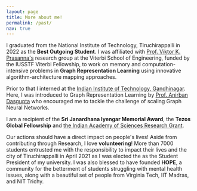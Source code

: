 ```yaml
---
layout: page
title: More about me!
permalink: /past/
nav: true
---
```


I graduated from the National Institute of Technology, Tiruchirappalli in 2022 as the **Best Outgoing Student**. I was affiliated with <a href="https://sites.usc.edu/prasanna/">Prof. Viktor K. Prasanna's</a> research group at the Viterbi School of Engineering, funded by the IUSSTF Viterbi Fellowship, to work on memory and computation-intensive problems in **Graph Representation Learning** using innovative algorithm-architecture mapping approaches. <br/>

Prior to that I interned at the <a href="https://iitgn.ac.in/">Indian Institute of Technology, Gandhinagar</a>. Here, I was introduced to Graph Representation Learning by <a href="https://sites.google.com/site/anirbandasgupta/">Prof. Anirban Dasgupta</a> who encouraged me to tackle the challenge of scaling Graph Neural Networks. <br/>

I am a recipient of the **Sri Janardhana Iyengar Memorial Award**, the **Tezos Global Fellowship** and <a href="https://webjapps.ias.ac.in/fellowship2021/index.html">the Indian Academy of Sciences Research Grant</a>. <br/>

Our actions should have a direct impact on people's lives! Aside from contributing through Research, I love **volunteering**! More than 7000 students entrusted me with the responsibility to impact their lives and the city of Tiruchirappalli in April 2021 as I was elected the as the Student President of my university. I was also blessed to have founded **HOPE**, a community for the betterment of students struggling with mental health issues, along with a beautiful set of people from Virginia Tech, IIT Madras, and NIT Trichy. 